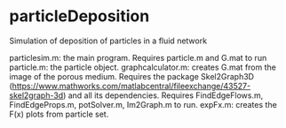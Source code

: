 # particleDeposition
Simulation of deposition of particles in a fluid network


particlesim.m: the main program. Requires particle.m and G.mat to run
particle.m: the particle object.
graphcalculator.m: creates G.mat from the image of the porous medium. Requires the package Skel2Graph3D (https://www.mathworks.com/matlabcentral/fileexchange/43527-skel2graph-3d) and all its dependencies. Requires FindEdgeFlows.m, FindEdgeProps.m, potSolver.m, Im2Graph.m to run.
expFx.m: creates the F(x) plots from particle set.
